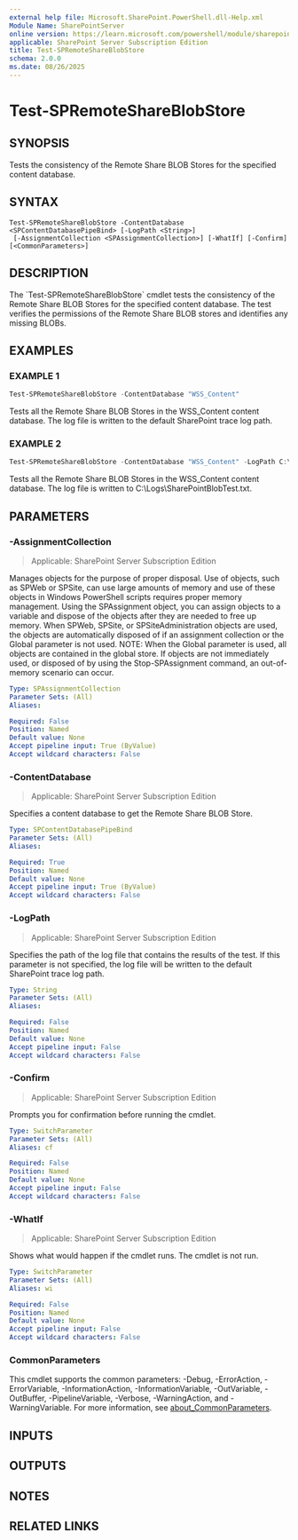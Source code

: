 ```yaml
---
external help file: Microsoft.SharePoint.PowerShell.dll-Help.xml
Module Name: SharePointServer
online version: https://learn.microsoft.com/powershell/module/sharepoint-server/test-spremoteshareblobstore
applicable: SharePoint Server Subscription Edition
title: Test-SPRemoteShareBlobStore
schema: 2.0.0
ms.date: 08/26/2025
---
```


# Test-SPRemoteShareBlobStore

## SYNOPSIS
Tests the consistency of the Remote Share BLOB Stores for the specified content database.

## SYNTAX

```
Test-SPRemoteShareBlobStore -ContentDatabase <SPContentDatabasePipeBind> [-LogPath <String>]
 [-AssignmentCollection <SPAssignmentCollection>] [-WhatIf] [-Confirm] [<CommonParameters>]
```

## DESCRIPTION
The \`Test-SPRemoteShareBlobStore\` cmdlet tests the consistency of the Remote Share BLOB Stores for the specified content database.
The test verifies the permissions of the Remote Share BLOB stores and identifies any missing BLOBs.

## EXAMPLES

### EXAMPLE 1
```powershell
Test-SPRemoteShareBlobStore -ContentDatabase "WSS_Content"
```

Tests all the Remote Share BLOB Stores in the WSS_Content content database.
The log file is written to the default SharePoint trace log path.

### EXAMPLE 2
```powershell
Test-SPRemoteShareBlobStore -ContentDatabase "WSS_Content" -LogPath C:\Logs\SharePointBlobTest.txt
```

Tests all the Remote Share BLOB Stores in the WSS_Content content database.
The log file is written to C:\Logs\SharePointBlobTest.txt.

## PARAMETERS

### -AssignmentCollection

> Applicable: SharePoint Server Subscription Edition

Manages objects for the purpose of proper disposal.
Use of objects, such as SPWeb or SPSite, can use large amounts of memory and use of these objects in Windows PowerShell scripts requires proper memory management.
Using the SPAssignment object, you can assign objects to a variable and dispose of the objects after they are needed to free up memory.
When SPWeb, SPSite, or SPSiteAdministration objects are used, the objects are automatically disposed of if an assignment collection or the Global parameter is not used.
NOTE: When the Global parameter is used, all objects are contained in the global store.
If objects are not immediately used, or disposed of by using the Stop-SPAssignment command, an out-of-memory scenario can occur.

```yaml
Type: SPAssignmentCollection
Parameter Sets: (All)
Aliases:

Required: False
Position: Named
Default value: None
Accept pipeline input: True (ByValue)
Accept wildcard characters: False
```

### -ContentDatabase

> Applicable: SharePoint Server Subscription Edition

Specifies a content database to get the Remote Share BLOB Store.

```yaml
Type: SPContentDatabasePipeBind
Parameter Sets: (All)
Aliases:

Required: True
Position: Named
Default value: None
Accept pipeline input: True (ByValue)
Accept wildcard characters: False
```

### -LogPath

> Applicable: SharePoint Server Subscription Edition

Specifies the path of the log file that contains the results of the test.
If this parameter is not specified, the log file will be written to the default SharePoint trace log path.

```yaml
Type: String
Parameter Sets: (All)
Aliases:

Required: False
Position: Named
Default value: None
Accept pipeline input: False
Accept wildcard characters: False
```

### -Confirm

> Applicable: SharePoint Server Subscription Edition

Prompts you for confirmation before running the cmdlet.

```yaml
Type: SwitchParameter
Parameter Sets: (All)
Aliases: cf

Required: False
Position: Named
Default value: None
Accept pipeline input: False
Accept wildcard characters: False
```

### -WhatIf

> Applicable: SharePoint Server Subscription Edition

Shows what would happen if the cmdlet runs.
The cmdlet is not run.

```yaml
Type: SwitchParameter
Parameter Sets: (All)
Aliases: wi

Required: False
Position: Named
Default value: None
Accept pipeline input: False
Accept wildcard characters: False
```

### CommonParameters
This cmdlet supports the common parameters: -Debug, -ErrorAction, -ErrorVariable, -InformationAction, -InformationVariable, -OutVariable, -OutBuffer, -PipelineVariable, -Verbose, -WarningAction, and -WarningVariable. For more information, see [about_CommonParameters](https://go.microsoft.com/fwlink/?LinkID=113216).

## INPUTS

## OUTPUTS

## NOTES

## RELATED LINKS
